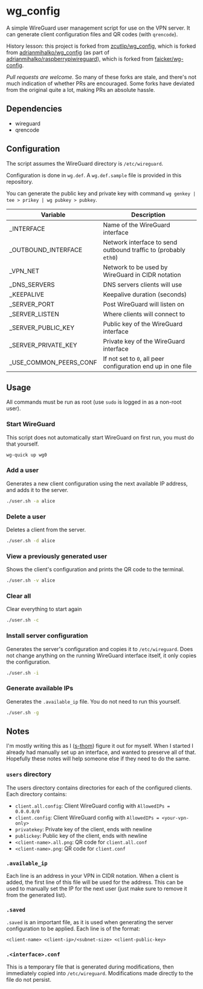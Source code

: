 # wg_config

A simple WireGuard user management script for use on the VPN server. It can generate client configuration files and QR codes (with `qrencode`).

History lesson: this project is forked from [zcutlip/wg_config](https://github.com/zcutlip/wg_config), which is forked from [adrianmihalko/wg_config](https://github.com/adrianmihalko/wg_config) (as part of [adrianmihalko/raspberrypiwireguard](https://github.com/adrianmihalko/raspberrypiwireguard)), which is forked from [faicker/wg-config](https://github.com/faicker/wg-config).

_Pull requests are welcome._ So many of these forks are stale, and there's not much indication of whether PRs are encouraged. Some forks have deviated from the original quite a lot, making PRs an absolute hassle.

## Dependencies

-   wireguard
-   qrencode

## Configuration

The script assumes the WireGuard directory is `/etc/wireguard`.

Configuration is done in `wg.def`. A `wg.def.sample` file is provided in this repository.

You can generate the public key and private key with command `wg genkey | tee > prikey | wg pubkey > pubkey`.

| Variable                | Description                                                     |
| ----------------------- | --------------------------------------------------------------- |
| \_INTERFACE             | Name of the WireGuard interface                                 |
| \_OUTBOUND_INTERFACE    | Network interface to send outbound traffic to (probably `eth0`) |
| \_VPN_NET               | Network to be used by WireGuard in CIDR notation                |
| \_DNS_SERVERS           | DNS servers clients will use                                    |
| \_KEEPALIVE             | Keepalive duration (seconds)                                    |
| \_SERVER_PORT           | Post WireGuard will listen on                                   |
| \_SERVER_LISTEN         | Where clients will connect to                                   |
| \_SERVER_PUBLIC_KEY     | Public key of the WireGuard interface                           |
| \_SERVER_PRIVATE_KEY    | Private key of the WireGuard interface                          |
| \_USE_COMMON_PEERS_CONF | If not set to `0`, all peer configuration end up in one file    |

## Usage

All commands must be run as root (use `sudo` is logged in as a non-root user).

### Start WireGuard

This script does not automatically start WireGuard on first run, you must do that yourself.

```bash
wg-quick up wg0
```

### Add a user

Generates a new client configuration using the next available IP address, and adds it to the server.

```bash
./user.sh -a alice
```

### Delete a user

Deletes a client from the server.

```bash
./user.sh -d alice
```

### View a previously generated user

Shows the client's configuration and prints the QR code to the terminal.

```bash
./user.sh -v alice
```

### Clear all

Clear everything to start again

```bash
./user.sh -c
```

### Install server configuration

Generates the server's configuration and copies it to `/etc/wireguard`. Does not change anything on the running WireGuard interface itself, it only copies the configuration.

```bash
./user.sh -i
```

### Generate available IPs

Generates the `.available_ip` file. You do not need to run this yourself.

```bash
./user.sh -g
```

## Notes

I'm mostly writing this as I ([s-thom](https://github.com/s-thom)) figure it out for myself. When I started I already had manually set up an interface, and wanted to preserve all of that. Hopefully these notes will help someone else if they need to do the same.

### `users` directory

The users directory contains directories for each of the configured clients. Each directory contains:

-   `client.all.config`: Client WireGuard config with `AllowedIPs = 0.0.0.0/0`
-   `client.config`: Client WireGuard config with `AllowedIPs = <your-vpn-only>`
-   `privatekey`: Private key of the client, ends with newline
-   `publickey`: Public key of the client, ends with newline
-   `<client-name>.all.png`: QR code for `client.all.conf`
-   `<client-name>.png`: QR code for `client.conf`

### `.available_ip`

Each line is an address in your VPN in CIDR notation. When a client is added, the first line of this file will be used for the address. This can be used to manually set the IP for the next user (just make sure to remove it from the generated list).

### `.saved`

`.saved` is an important file, as it is used when generating the server configuration to be applied. Each line is of the format:

```txt
<client-name> <client-ip>/<subnet-size> <client-public-key>
```

### `.<interface>.conf`

This is a temporary file that is generated during modifications, then immediately copied into `/etc/wireguard`. Modifications made directly to the file do not persist.

